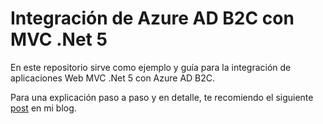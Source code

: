 # Integración de Azure AD B2C con MVC .Net 5

En este repositorio sirve como ejemplo y guía para la integración de aplicaciones Web MVC .Net 5 con Azure AD B2C.

Para una explicación paso a paso y en detalle, te recomiendo el siguiente [post](https://facutherock.net/integracion-azure-ad-b2c-con-mvc-net-5/) en mi blog.
